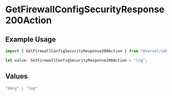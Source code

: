 # GetFirewallConfigSecurityResponse200Action

## Example Usage

```typescript
import { GetFirewallConfigSecurityResponse200Action } from "@vercel/sdk/models/operations/getfirewallconfig.js";

let value: GetFirewallConfigSecurityResponse200Action = "log";
```

## Values

```typescript
"deny" | "log"
```